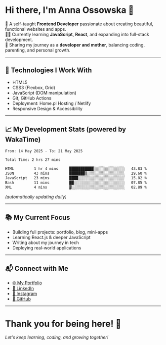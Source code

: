 # Hi there, I'm Anna Ossowska 👋

🌸 A self-taught **Frontend Developer** passionate about creating beautiful, functional websites and apps.  
👩‍💻 Currently learning **JavaScript**, **React**, and expanding into full-stack development.  
💬 Sharing my journey as a **developer and mother**, balancing coding, parenting, and personal growth.

---

## 🚀 Technologies I Work With
- HTML5
- CSS3 (Flexbox, Grid)
- JavaScript (DOM manipulation)
- Git, GitHub Actions
- Deployment: Home.pl Hosting / Netlify
- Responsive Design & Accessibility

---

## 📈 My Development Stats (powered by WakaTime)

<!--START_SECTION:waka-->

```txt
From: 14 May 2025 - To: 21 May 2025

Total Time: 2 hrs 27 mins

HTML         1 hr 4 mins     ███████████░░░░░░░░░░░░░░   43.83 %
JSON         43 mins         ███████▒░░░░░░░░░░░░░░░░░   29.60 %
JavaScript   23 mins         ████░░░░░░░░░░░░░░░░░░░░░   15.82 %
Bash         11 mins         ██░░░░░░░░░░░░░░░░░░░░░░░   07.85 %
XML          4 mins          ▓░░░░░░░░░░░░░░░░░░░░░░░░   02.89 %
```

<!--END_SECTION:waka-->

_(automatically updating daily)_

---

## 📚 My Current Focus

- Building full projects: portfolio, blog, mini-apps
- Learning React.js & deeper JavaScript
- Writing about my journey in tech
- Deploying real-world applications

---

## 📬 Connect with Me

- [🌐 My Portfolio](https://ossowska.tech)
- [💼 LinkedIn](https://linkedin.com/in/anna-ossowska-130493a0/)
- [📸 Instagram](https://instagram.com/wiedzma_w_korpo/)
- [🐙 GitHub](https://github.com/anka-oss)

---

# Thank you for being here! 🚀  
_Let's keep learning, coding, and growing together!_

